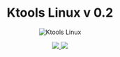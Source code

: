<h1 align="center"> Ktools Linux v 0.2</h1>
<p align="center"><img align="center" alt="Ktools Linux" title="Ktools Linux" src="https://4.bp.blogspot.com/-ucYZWlLyOec/WTSxiFb9ngI/AAAAAAAAACo/3zd0sY11ibcNQmnN509T6pR4KtLhQzmygCK4B/s1600/ktools-logo.png" >
</p>
<p align="center"><a title="Ktools English" href="https://github.com/f0rk1/ktools-linux/blob/master/READMEEN.md"><img src="https://3.bp.blogspot.com/-XI5zYl7ssok/Ws0IJw5S2SI/AAAAAAAAAXo/ojT_cGZZhuwut4yuwFN5a9pHYcypzn_ngCLcBGAs/s320/ktoolsen.png">        </a><a title="Ktools Español" href="https://github.com/f0rk1/ktools-linux/blob/master/READMEES.md"><img src="https://2.bp.blogspot.com/-0NIsHn4Rr3I/Ws0IadeJ6ZI/AAAAAAAAAYA/z71rbqPIemIp3SbJx2ttaT-9r3z3Ob0-wCLcBGAs/s320/ktoolses.png"></a></p>
